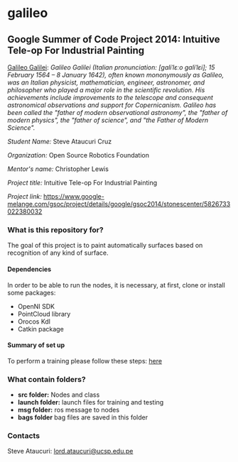 galileo
=======

## Google Summer of Code Project 2014: Intuitive Tele-op For Industrial Painting ##

[Galileo Galilei](http://en.wikipedia.org/wiki/Galileo_Galilei): _Galileo Galilei (Italian pronunciation: [ɡaliˈlɛːo ɡaliˈlɛi]; 15 February 1564 – 8 January 1642), often known mononymously as Galileo, was an Italian physicist, mathematician, engineer, astronomer, and philosopher who played a major role in the scientific revolution. His achievements include improvements to the telescope and consequent astronomical observations and support for Copernicanism. Galileo has been called the "father of modern observational astronomy", the "father of modern physics", the "father of science", and "the Father of Modern Science"._

*Student Name:* Steve Ataucuri Cruz

*Organization:* Open Source Robotics Foundation

*Mentor's name:* Christopher Lewis

*Project title:* Intuitive Tele-op For Industrial Painting

*Project link:* https://www.google-melange.com/gsoc/project/details/google/gsoc2014/stonescenter/5826733022380032


### What is this repository for? ###
  
The goal of this project is to paint automatically surfaces based on recognition of any kind of surface. 

#### Dependencies ####
In order to be able to run the nodes, it is necessary, at first, clone or install some packages:

* OpenNI SDK
* PointCloud library
* Orocos Kdl
* Catkin package

#### Summary of set up ####

To perform a training please follow these steps: [here](https://github.com/ros-industrial-consortium/galileo/tree/master/automatic_painting)

### What contain folders? ###

* **src folder:** Nodes and class
* **launch folder:** launch files for training and testing
* **msg folder:** ros message to nodes
* **bags folder** bag files are saved in this folder

### Contacts ###

Steve Ataucuri: lord.ataucuri@ucsp.edu.pe
